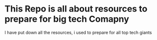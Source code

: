 # This Repo is all about resources to prepare for big tech Comapny
I have put down all the resources, i used to prepare for all top tech giants
